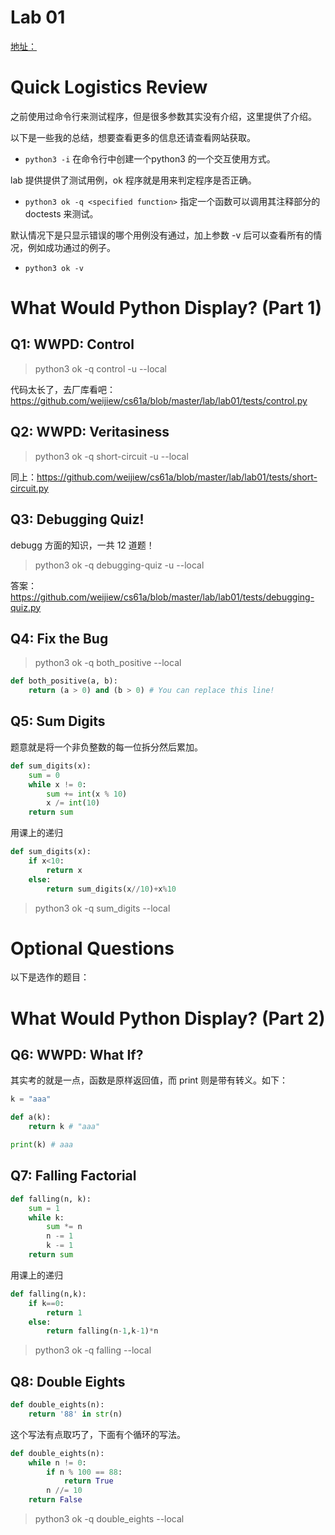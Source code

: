 # Lab 01

[地址：](https://inst.eecs.berkeley.edu/~cs61a/sp20/lab/lab01/)

# Quick Logistics Review

之前使用过命令行来测试程序，但是很多参数其实没有介绍，这里提供了介绍。

以下是一些我的总结，想要查看更多的信息还请查看网站获取。

* `python3 -i` 在命令行中创建一个python3 的一个交互使用方式。

lab 提供提供了测试用例，ok 程序就是用来判定程序是否正确。

* `python3 ok -q <specified function>` 指定一个函数可以调用其注释部分的 doctests 来测试。

默认情况下是只显示错误的哪个用例没有通过，加上参数 -v 后可以查看所有的情况，例如成功通过的例子。

* `python3 ok -v`

# What Would Python Display? (Part 1)

## Q1: WWPD: Control

> python3 ok -q control -u --local 

代码太长了，去厂库看吧：https://github.com/weijiew/cs61a/blob/master/lab/lab01/tests/control.py

## Q2: WWPD: Veritasiness

> python3 ok -q short-circuit -u --local  

同上：https://github.com/weijiew/cs61a/blob/master/lab/lab01/tests/short-circuit.py

## Q3: Debugging Quiz!

debugg 方面的知识，一共 12 道题！

> python3 ok -q debugging-quiz -u --local

答案：https://github.com/weijiew/cs61a/blob/master/lab/lab01/tests/debugging-quiz.py

## Q4: Fix the Bug

> python3 ok -q both_positive --local

```python
def both_positive(a, b):
    return (a > 0) and (b > 0) # You can replace this line!
```

## Q5: Sum Digits

题意就是将一个非负整数的每一位拆分然后累加。

> 

```python
def sum_digits(x):
    sum = 0
    while x != 0:
        sum += int(x % 10)
        x /= int(10)
    return sum
```

用课上的递归

```python
def sum_digits(x):
    if x<10:
        return x
    else:
        return sum_digits(x//10)+x%10
```

> python3 ok -q sum_digits --local

# Optional Questions

以下是选作的题目：
# What Would Python Display? (Part 2)

## Q6: WWPD: What If?

其实考的就是一点，函数是原样返回值，而 print 则是带有转义。如下：

```python
k = "aaa"

def a(k):
    return k # "aaa"

print(k) # aaa
```
## Q7: Falling Factorial

```python
def falling(n, k):
    sum = 1
    while k:
        sum *= n
        n -= 1
        k -= 1
    return sum
```

用课上的递归

```python
def falling(n,k):
    if k==0:
        return 1
    else:
        return falling(n-1,k-1)*n
```

> python3 ok -q falling --local

## Q8: Double Eights


```python
def double_eights(n):
    return '88' in str(n)
```

这个写法有点取巧了，下面有个循环的写法。

```python
def double_eights(n):
    while n != 0:
        if n % 100 == 88:
            return True
        n //= 10
    return False
```

> python3 ok -q double_eights --local
